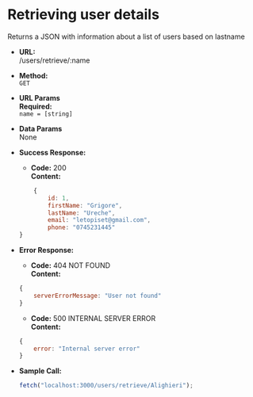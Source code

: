 # Retrieving user details

Returns a JSON with information about a list of users based on lastname

* **URL:** <br>
    /users/retrieve/:name

* **Method:** <br>
    `GET`

* **URL Params** <br>
**Required:** <br>
    `name = [string]`

* **Data Params** <br>
    None

* **Success Response:** <br>
    * **Code:** 200 <br>
      **Content:** 
    ```javascript
        {
            id: 1, 
            firstName: "Grigore",
            lastName: "Ureche",
            email: "letopiset@gmail.com",
            phone: "0745231445"
    }
    ```

* **Error Response:** <br>
    * **Code:** 404 NOT FOUND <br>
      **Content:** 
    ```javascript
    {
        serverErrorMessage: "User not found"
    }
    ```
    * **Code:** 500 INTERNAL SERVER ERROR <br>
      **Content:** 
    ```javascript
    {
        error: "Internal server error"
    }
    ```
 
* **Sample Call:** <br>
    ```javascript
    fetch("localhost:3000/users/retrieve/Alighieri");
    ```
